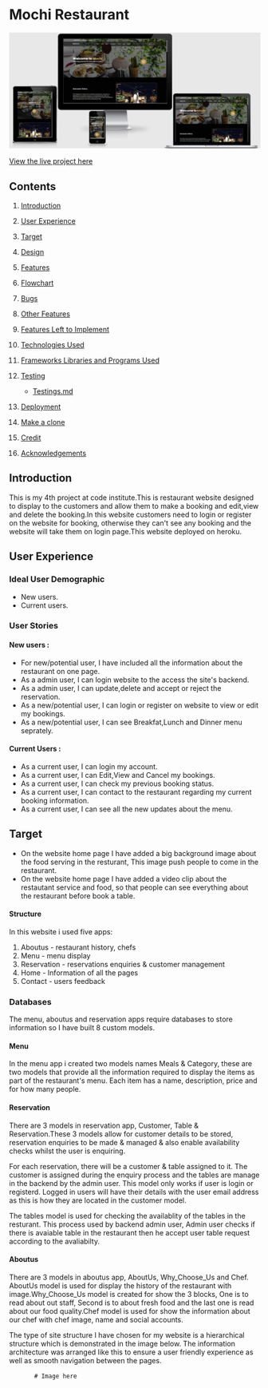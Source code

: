 # Mochi Restaurant

![Mochi Restaurant Images](assets/testing-file/am-i-responsive1.PNG)

[View the live project here](https://mochi-restaurant.herokuapp.com)

## Contents
1. [Introduction](#Introduction)

2. [User Experience](#User-Experience)

3. [Target](#Target)

4. [Design](#Design)

5. [Features](#Features)

6.  [Flowchart](#Flowchart)

7. [Bugs](#Bugs)

8. [Other Features](#Other-Features)

9. [Features Left to Implement](#Feature-Left-to-Implement)

10. [Technologies Used](#Technologies-Used)

11. [Frameworks Libraries and Programs Used](#Frameworks-Libraries-and-Programs-Used)

12. [Testing](#Testing)

    - [Testings.md](assets/test-file/testings.md)

13. [Deployment](#Deployment)

14. [Make a clone](#Make-a-clone)

15. [Credit](#Credit)

16. [Acknowledgements](#Acknowledgements)

## Introduction

This is my 4th project at code institute.This is restaurant website designed to display to the customers and allow them to make a booking and edit,view and delete the booking.In this website customers need to login or register on the website for booking, otherwise they can't see any booking and the website will take them on login page.This website deployed on heroku.

## User Experience

### Ideal User Demographic
* New users.
* Current users.

### User Stories

#### New users :

* For new/potential user, I have included all the information about the restaurant on one page.
* As a admin user, I can login website to the access the site's backend.
* As a admin user, I can update,delete and accept or reject the reservation.
* As a new/potential user, I can login or register on website to view or edit my bookings.
* As a new/potential user, I can see Breakfat,Lunch and Dinner menu seprately.


#### Current Users :
- As a current user, I can login my account.
- As a current user, I can Edit,View and Cancel my bookings.
- As a current user, I can check my previous booking status.
- As a current user, I can contact to the restaurant regarding my current booking information.
- As a current user, I can see all the new updates about the menu.

## Target

- On the website home page I have added a big background image about the food serving in the resturant, This image push people to come in the restaurant.
- On the website home page I have added a video clip about the restautant service and food, so that people can see everything about the restaurant before book a table.

#### Structure
In this website i used five apps:

1. Aboutus - restaurant history, chefs
2. Menu - menu display
3. Reservation - reservations enquiries & customer management
4. Home - Information of all the pages
5. Contact - users feedback

### Databases

The menu, aboutus and reservation apps require databases to store information so I have built 8 custom models. 

#### Menu
In the menu app i created two models names Meals & Category, these are two models that provide all the information required to display the items as part of the restaurant's menu. Each item has a name, description, price and for how many people. 

#### Reservation
There are 3 models in reservation app, Customer, Table & Reservation.These 3 models allow for customer details to be stored, reservation enquiries to be made & managed & also enable availability checks whilst the user is enquiring. 

For each reservation, there will be a customer & table assigned to it. The customer is assigned during the enquiry process and the tables are manage in the backend by the admin user. This model only works if user is login or registerd. Logged in users will have their details with the user email address as this is how they are located in the customer model.

The tables model is used for checking the availablity of the tables in the resturant. This process used by backend admin user, Admin user checks if there is avaiable table in the restaurant then he accept user table request according to the avaliabilty.

#### Aboutus
There are 3 models in aboutus app, AboutUs, Why_Choose_Us and Chef. AboutUs model is used for display the history of the restaurant with image.Why_Choose_Us model is created for show the 3 blocks, One is to read about out staff, Second is to about fresh food and the last one is read about our food quality.Chef model is used for show the information about our chef with chef image, name and social accounts.

The type of site structure I have chosen for my website is a hierarchical structure which is demonstrated in the image below. The information architecture was arranged like this to ensure a user friendly experience as well as smooth navigation between the pages.

           # Image here